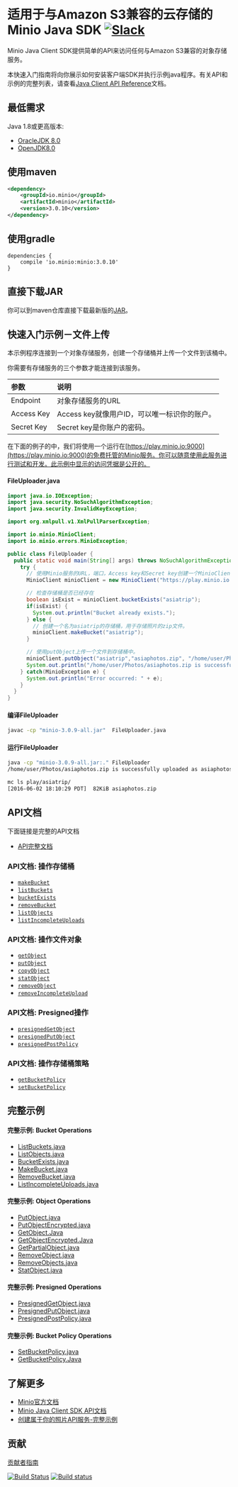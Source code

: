 # 适用于与Amazon S3兼容的云存储的Minio Java SDK [![Slack](https://slack.minio.io/slack?type=svg)](https://slack.minio.io)

Minio Java Client SDK提供简单的API来访问任何与Amazon S3兼容的对象存储服务。

本快速入门指南将向你展示如何安装客户端SDK并执行示例java程序。有关API和示例的完整列表，请查看[Java Client API Reference](http://docs.minio.io/docs/java-client-api-reference)文档。

## 最低需求
Java 1.8或更高版本:

* [OracleJDK 8.0](http://www.oracle.com/technetwork/java/javase/downloads/jdk8-downloads-2133151.html)
* [OpenJDK8.0](http://openjdk.java.net/install/)

## 使用maven
```xml
<dependency>
    <groupId>io.minio</groupId>
    <artifactId>minio</artifactId>
    <version>3.0.10</version>
</dependency>
```

## 使用gradle
```
dependencies {
    compile 'io.minio:minio:3.0.10'
}
```

## 直接下载JAR
你可以到maven仓库直接下载最新版的[JAR](http://repo1.maven.org/maven2/io/minio/minio/3.0.10/)。

## 快速入门示例－文件上传
本示例程序连接到一个对象存储服务，创建一个存储桶并上传一个文件到该桶中。

你需要有存储服务的三个参数才能连接到该服务。

| 参数     | 说明 |
| :------- | :------------ |
| Endpoint | 对象存储服务的URL |
| Access Key    | Access key就像用户ID，可以唯一标识你的账户。  |
| Secret Key     | Secret key是你账户的密码。    |


在下面的例子的中，我们将使用一个运行在[https://play.minio.io:9000](https://play.minio.io:9000)的免费托管的Minio服务。你可以随意使用此服务进行测试和开发。此示例中显示的访问凭据是公开的。

#### FileUploader.java

```java
import java.io.IOException;
import java.security.NoSuchAlgorithmException;
import java.security.InvalidKeyException;

import org.xmlpull.v1.XmlPullParserException;

import io.minio.MinioClient;
import io.minio.errors.MinioException;

public class FileUploader {
  public static void main(String[] args) throws NoSuchAlgorithmException, IOException, InvalidKeyException, XmlPullParserException {
    try {
      // 使用Minio服务的URL，端口，Access key和Secret key创建一个MinioClient对象
      MinioClient minioClient = new MinioClient("https://play.minio.io:9000", "Q3AM3UQ867SPQQA43P2F", "zuf+tfteSlswRu7BJ86wekitnifILbZam1KYY3TG");

      // 检查存储桶是否已经存在
      boolean isExist = minioClient.bucketExists("asiatrip");
      if(isExist) {
        System.out.println("Bucket already exists.");
      } else {
        // 创建一个名为asiatrip的存储桶，用于存储照片的zip文件。
        minioClient.makeBucket("asiatrip");
      }

      // 使用putObject上传一个文件到存储桶中。
      minioClient.putObject("asiatrip","asiaphotos.zip", "/home/user/Photos/asiaphotos.zip");
      System.out.println("/home/user/Photos/asiaphotos.zip is successfully uploaded as asiaphotos.zip to `asiatrip` bucket.");
    } catch(MinioException e) {
      System.out.println("Error occurred: " + e);
    }
  }
}
```

#### 编译FileUploader
```sh
javac -cp "minio-3.0.9-all.jar"  FileUploader.java
```

#### 运行FileUploader
```sh
java -cp "minio-3.0.9-all.jar:." FileUploader
/home/user/Photos/asiaphotos.zip is successfully uploaded as asiaphotos.zip to `asiatrip` bucket.

mc ls play/asiatrip/
[2016-06-02 18:10:29 PDT]  82KiB asiaphotos.zip
```

## API文档

下面链接是完整的API文档

* [API完整文档](https://docs.minio.io/docs/java-client-api-reference)

### API文档: 操作存储桶
* [`makeBucket`](https://docs.minio.io/docs/java-client-api-reference#makeBucket)
* [`listBuckets`](https://docs.minio.io/docs/java-client-api-reference#listBuckets)
* [`bucketExists`](https://docs.minio.io/docs/java-client-api-reference#bucketExists)
* [`removeBucket`](https://docs.minio.io/docs/java-client-api-reference#removeBucket)
* [`listObjects`](https://docs.minio.io/docs/java-client-api-reference#listObjects)
* [`listIncompleteUploads`](https://docs.minio.io/docs/java-client-api-reference#listIncompleteUploads)

### API文档: 操作文件对象
* [`getObject`](https://docs.minio.io/docs/java-client-api-reference#getObject)
* [`putObject`](https://docs.minio.io/docs/java-client-api-reference#putObject)
* [`copyObject`](https://docs.minio.io/docs/java-client-api-reference#copyObject)
* [`statObject`](https://docs.minio.io/docs/java-client-api-reference#statObject)
* [`removeObject`](https://docs.minio.io/docs/java-client-api-reference#removeObject)
* [`removeIncompleteUpload`](https://docs.minio.io/docs/java-client-api-reference#removeIncompleteUpload)

### API文档: Presigned操作
* [`presignedGetObject`](https://docs.minio.io/docs/java-client-api-reference#presignedGetObject)
* [`presignedPutObject`](https://docs.minio.io/docs/java-client-api-reference#presignedPutObject)
* [`presignedPostPolicy`](https://docs.minio.io/docs/java-client-api-reference#presignedPostPolicy)

### API文档: 操作存储桶策略
* [`getBucketPolicy`](https://docs.minio.io/docs/java-client-api-reference#getBucketPolicy)
* [`setBucketPolicy`](https://docs.minio.io/docs/java-client-api-reference#setBucketPolicy)

## 完整示例

#### 完整示例: Bucket Operations
* [ListBuckets.java](https://github.com/minio/minio-java/tree/master/examples/ListBuckets.java)
* [ListObjects.java](https://github.com/minio/minio-java/tree/master/examples/ListObjects.java)
* [BucketExists.java](https://github.com/minio/minio-java/tree/master/examples/BucketExists.java)
* [MakeBucket.java](https://github.com/minio/minio-java/tree/master/examples/MakeBucket.java)
* [RemoveBucket.java](https://github.com/minio/minio-java/tree/master/examples/RemoveBucket.java)
* [ListIncompleteUploads.java](https://github.com/minio/minio-java/tree/master/examples/ListIncompleteUploads.java)

#### 完整示例: Object Operations
* [PutObject.java](https://github.com/minio/minio-java/tree/master/examples/PutObject.java)
* [PutObjectEncrypted.java](https://github.com/minio/minio-java/tree/master/examples/PutObjectEncrypted.java)
* [GetObject.Java](https://github.com/minio/minio-java/tree/master/examples/GetObject.java)
* [GetObjectEncrypted.Java](https://github.com/minio/minio-java/tree/master/examples/GetObjectEncrypted.java)
* [GetPartialObject.java](https://github.com/minio/minio-java/tree/master/examples/GetPartialObject.java)
* [RemoveObject.java](https://github.com/minio/minio-java/tree/master/examples/RemoveObject.java)
* [RemoveObjects.java](https://github.com/minio/minio-java/tree/master/examples/RemoveObjects.java)
* [StatObject.java](https://github.com/minio/minio-java/tree/master/examples/StatObject.java)

#### 完整示例: Presigned Operations
* [PresignedGetObject.java](https://github.com/minio/minio-java/tree/master/examples/PresignedGetObject.java)
* [PresignedPutObject.java](https://github.com/minio/minio-java/tree/master/examples/PresignedPutObject.java)
* [PresignedPostPolicy.java](https://github.com/minio/minio-java/tree/master/examples/PresignedPostPolicy.java)

#### 完整示例: Bucket Policy Operations
* [SetBucketPolicy.java](https://github.com/minio/minio-java/tree/master/examples/SetBucketPolicy.java)
* [GetBucketPolicy.Java](https://github.com/minio/minio-java/tree/master/examples/GetBucketPolicy.java)

## 了解更多
* [Minio官方文档](https://docs.minio.io)
* [Minio Java Client SDK API文档](https://docs.minio.io/docs/java-client-api-reference)
* [创建属于你的照片API服务-完整示例](https://docs.minio.io/docs/java-photo-api-service)

## 贡献
[贡献者指南](https://github.com/minio/minio-java/blob/master/docs/zh_CN/CONTRIBUTING.md)

[![Build Status](https://travis-ci.org/minio/minio-java.svg)](https://travis-ci.org/minio/minio-java)
[![Build status](https://ci.appveyor.com/api/projects/status/1d05e6nvxcelmrak?svg=true)](https://ci.appveyor.com/project/harshavardhana/minio-java)
